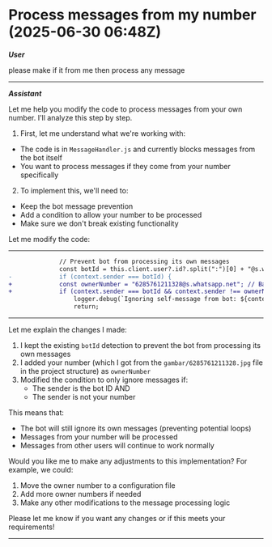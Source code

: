 <!-- Generated by SpecStory -->

# Process messages from my number (2025-06-30 06:48Z)

_**User**_

please make if it from me then process any message

---

_**Assistant**_

Let me help you modify the code to process messages from your own number. I'll analyze this step by step.

1. First, let me understand what we're working with:
- The code is in `MessageHandler.js` and currently blocks messages from the bot itself
- You want to process messages if they come from your number specifically

2. To implement this, we'll need to:
- Keep the bot message prevention
- Add a condition to allow your number to be processed
- Make sure we don't break existing functionality

Let me modify the code:

---

```diff
              // Prevent bot from processing its own messages
              const botId = this.client.user?.id?.split(":")[0] + "@s.whatsapp.net";
-             if (context.sender === botId) {
+             const ownerNumber = "6285761211328@s.whatsapp.net"; // Based on the image file name in gambar/
+             if (context.sender === botId && context.sender !== ownerNumber) {
                  logger.debug(`Ignoring self-message from bot: ${context.sender}`);
                  return;
```

---

Let me explain the changes I made:

1. I kept the existing `botId` detection to prevent the bot from processing its own messages
2. I added your number (which I got from the `gambar/6285761211328.jpg` file in the project structure) as `ownerNumber`
3. Modified the condition to only ignore messages if:
   - The sender is the bot ID AND
   - The sender is not your number

This means that:
- The bot will still ignore its own messages (preventing potential loops)
- Messages from your number will be processed
- Messages from other users will continue to work normally

Would you like me to make any adjustments to this implementation? For example, we could:
1. Move the owner number to a configuration file
2. Add more owner numbers if needed
3. Make any other modifications to the message processing logic

Please let me know if you want any changes or if this meets your requirements!

---

